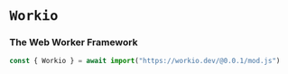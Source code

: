 # ```Workio```
### The Web Worker Framework

```javascript
const { Workio } = await import("https://workio.dev/@0.0.1/mod.js")
```